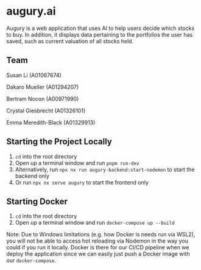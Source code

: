 # augury.ai
Augury is a web application that uses AI to help users decide which stocks to buy. In addition, it displays data pertaining to the portfolios the user has saved, such as current valuation of all stocks held.

## Team
Susan Li (A01067674)

Dakaro Mueller (A01294207)

Bertram Nocon (A00971990)

Crystal Giesbrecht (A01326101)

Emma Meredith-Black (A01329913)

## Starting the Project Locally
1. `cd` into the root directory
2. Open up a terminal window and run `pnpm run-dev`
3. Alternatively, run `npx nx run augury-backend:start-nodemon` to start the backend only
4. Or run `npx nx serve augury` to start the frontend only

## Starting Docker
1. `cd` into the root directory
2. Open up a terminal window and run `docker-compose up --build`

Note: Due to Windows limitations (e.g. how Docker is needs run via WSL2), you will not be able to access hot reloading via Nodemon in the way you could if you run it locally. Docker is there for our CI/CD pipeline when we deploy the application since we can easily just push a Docker image with our `docker-compose`.
